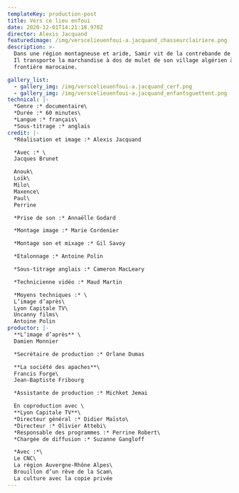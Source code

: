 ```yaml
---
templateKey: production-post
title: Vers ce lieu enfoui
date: 2020-12-01T14:21:18.970Z
director: Alexis Jacquand
featuredimage: /img/verscelieuenfoui-a.jacquand_chasseurclairiere.png
description: >-
  Dans une région montagneuse et aride, Samir vit de la contrebande de pétrole.
  Il transporte la marchandise à dos de mulet de son village algérien à la
  frontière marocaine.

gallery_list:
  - gallery_img: /img/verscelieuenfoui-a.jacquand_cerf.png
  - gallery_img: /img/verscelieuenfoui-a.jacquand_enfantsguettent.png
technical: |-
  *Genre :* documentaire\
  *Durée :* 60 minutes\
  *Langue :* français\
  *Sous-titrage :* anglais
credit: |-
  *Réalisation et image :* Alexis Jacquand

  *Avec :* \
  Jacques Brunet

  Anouk\
  Loïk\
  Milo\
  Maxence\
  Paul\
  Perrine

  *Prise de son :* Annaëlle Godard

  *Montage image :* Marie Cordenier

  *Montage son et mixage :* Gil Savoy

  *Etalonnage :* Antoine Polin

  *Sous-titrage anglais :* Cameron MacLeary

  *Technicienne vidéo :* Maud Martin

  *Moyens techniques :* \
  L’image d’après\
  Lyon Capitale TV\
  Uncanny films\
  Antoine Polin
productor: |-
  **L’image d’après** \
  Damien Monnier

  *Secrétaire de production :* Orlane Dumas

  **La société des apaches**\
  Francis Forge\
  Jean-Baptiste Fribourg

  *Assistante de production :* Michket Jemai

  En coproduction avec \
  **Lyon Capitale TV**\
  *Directeur général :* Didier Maïsto\
  *Directeur :* Olivier Attebi\
  *Responsable des programmes :* Perrine Robert\
  *Chargée de diffusion :* Suzanne Gangloff

  *Avec :*\
  Le CNC\
  La région Auvergne-Rhône Alpes\
  Brouillon d’un rêve de la Scam\
  La culture avec la copie privée
---
```

